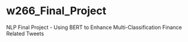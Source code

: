 # w266_Final_Project
NLP Final Project - Using BERT to Enhance Multi-Classification Finance Related Tweets
